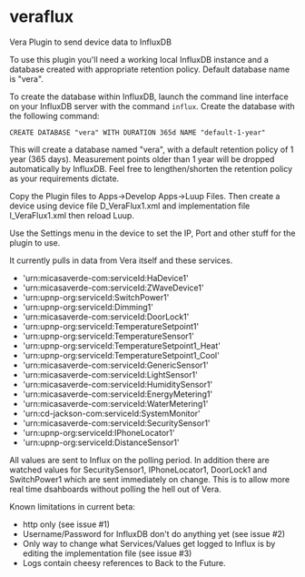 # veraflux
Vera Plugin to send device data to InfluxDB

To use this plugin you'll need a working local InfluxDB instance and a database created with appropriate retention policy. Default database name is "vera".

To create the database within InfluxDB, launch the command line interface on your InfluxDB server with the command ```influx```. Create the database with the following command:

```CREATE DATABASE "vera" WITH DURATION 365d NAME "default-1-year"```

This will create a database named "vera", with a default retention policy of 1 year (365 days). Measurement points older than 1 year will be dropped automatically by InfluxDB. Feel free to lengthen/shorten the retention policy as your requirements dictate.

Copy the Plugin files to Apps->Develop Apps->Luup Files. Then create a device using device file D_VeraFlux1.xml and implementation file I_VeraFlux1.xml then reload Luup.

Use the Settings menu in the device to set the IP, Port and other stuff for the plugin to use.

It currently pulls in data from Vera itself and these services.

-   'urn:micasaverde-com:serviceId:HaDevice1'
-  'urn:micasaverde-com:serviceId:ZWaveDevice1'
-  'urn:upnp-org:serviceId:SwitchPower1'
-  'urn:upnp-org:serviceId:Dimming1'
-  'urn:micasaverde-com:serviceId:DoorLock1'
-  'urn:upnp-org:serviceId:TemperatureSetpoint1'
-  'urn:upnp-org:serviceId:TemperatureSensor1'
-  'urn:upnp-org:serviceId:TemperatureSetpoint1_Heat'
-  'urn:upnp-org:serviceId:TemperatureSetpoint1_Cool'
-  'urn:micasaverde-com:serviceId:GenericSensor1'
-  'urn:micasaverde-com:serviceId:LightSensor1'
-  'urn:micasaverde-com:serviceId:HumiditySensor1'
-  'urn:micasaverde-com:serviceId:EnergyMetering1'
-  'urn:micasaverde-com:serviceId:WaterMetering1'
-  'urn:cd-jackson-com:serviceId:SystemMonitor'
-  'urn:micasaverde-com:serviceId:SecuritySensor1'
-  'urn:upnp-org:serviceId:IPhoneLocator1'
-  'urn:upnp-org:serviceId:DistanceSensor1'

All values are sent to Influx on the polling period. In addition there are watched values for SecuritySensor1, IPhoneLocator1, DoorLock1 and SwitchPower1 which are sent immediately on change. This is to allow more real time dsahboards without polling the hell out of Vera.
   
Known limitations in current beta:

- http only (see issue #1)
- Username/Password for InfluxDB don't do anything yet (see issue #2)
- Only way to change what Services/Values get logged to Influx is by editing the implementation file (see issue #3)
- Logs contain cheesy references to Back to the Future.
